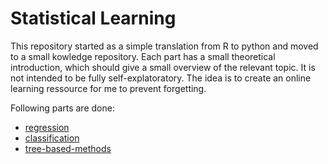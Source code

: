 # Statistical Learning
This repository started as a simple translation from R to python and moved to a small kowledge repository. Each part has a small theoretical introduction, which should give a small overview of the relevant topic. It is not intended to be fully self-explatoratory. The idea is to create an online learning ressource for me to prevent forgetting.

Following parts are done:
- [regression](https://github.com/SteffenHaeussler/statistical_learning/blob/master/python/regression.ipynb)
- [classification](https://github.com/SteffenHaeussler/statistical_learning/blob/master/python/classification.ipynb)
- [tree-based-methods](https://github.com/SteffenHaeussler/statistical_learning/blob/master/python/tree_based_methods.ipynb)
